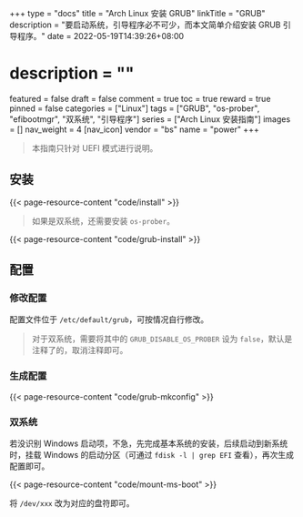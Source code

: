 +++
type = "docs"
title = "Arch Linux 安装 GRUB"
linkTitle = "GRUB"
description = "要启动系统，引导程序必不可少，而本文简单介绍安装 GRUB 引导程序。"
date = 2022-05-19T14:39:26+08:00
# description = ""
featured = false
draft = false
comment = true
toc = true
reward = true
pinned = false
categories = ["Linux"]
tags = ["GRUB", "os-prober", "efibootmgr", "双系统", "引导程序"]
series = ["Arch Linux 安装指南"]
images = []
nav_weight = 4
[nav_icon]
vendor = "bs"
name = "power"
+++

> 本指南只针对 UEFI 模式进行说明。

## 安装

{{< page-resource-content "code/install" >}}

> 如果是双系统，还需要安装 `os-prober`。

{{< page-resource-content "code/grub-install" >}}

## 配置

### 修改配置

配置文件位于 `/etc/default/grub`，可按情况自行修改。

> 对于双系统，需要将其中的 `GRUB_DISABLE_OS_PROBER` 设为 `false`，默认是注释了的，取消注释即可。

### 生成配置

{{< page-resource-content "code/grub-mkconfig" >}}

### 双系统

若没识别 Windows 启动项，不急，先完成基本系统的安装，后续启动到新系统时，挂载 Windows 的启动分区（可通过 `fdisk -l | grep EFI` 查看），再次生成配置即可。

{{< page-resource-content "code/mount-ms-boot" >}}

将 `/dev/xxx` 改为对应的盘符即可。
